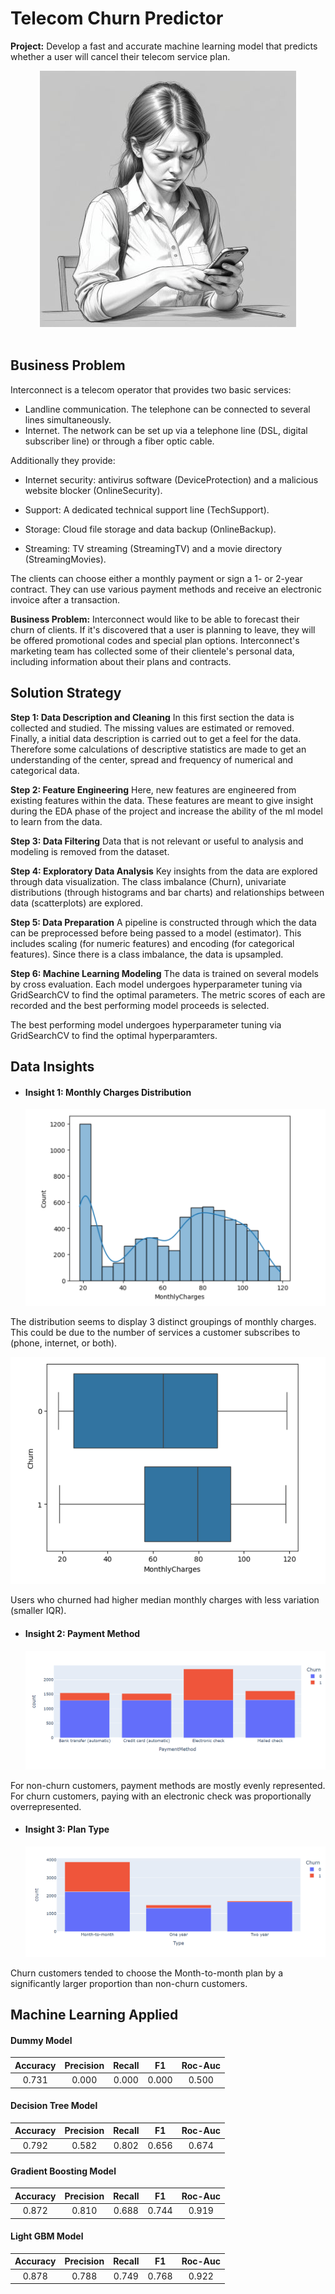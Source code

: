 # Telecom Churn Predictor
**Project:** Develop a fast and accurate machine learning model that predicts whether a user will cancel their telecom service plan.

<div align="center">
    <img alt="churn" src="https://github.com/nelsonj1614/Data_Projects_TripleTen/blob/8911af67d0e46966c09d92a498119e9239eeed72/04_Telecom_Churn_Classification/Photos/pikaso_texttoimage_sketch-lines-dissatisfied-phone-user-pencil-drawin.jpg">
</div>

<br>

## Business Problem
Interconnect is a telecom operator that provides two basic services:

- Landline communication. The telephone can be connected to several lines simultaneously.
- Internet. The network can be set up via a telephone line (DSL, digital subscriber line) or through a fiber optic cable.

Additionally they provide:

- Internet security: antivirus software (DeviceProtection) and a malicious website blocker (OnlineSecurity).
  
- Support: A dedicated technical support line (TechSupport).
  
- Storage: Cloud file storage and data backup (OnlineBackup).
  
- Streaming: TV streaming (StreamingTV) and a movie directory (StreamingMovies).

The clients can choose either a monthly payment or sign a 1- or 2-year contract. They can use various payment methods and receive an electronic invoice after a transaction.

**Business Problem:** Interconnect would like to be able to forecast their churn of clients. If it's discovered that a user is planning to leave, they will be offered promotional codes and special plan options. Interconnect's marketing team has collected some of their clientele's personal data, including information about their plans and contracts.

## Solution Strategy

**Step 1: Data Description and Cleaning**
 In this first section the data is collected and studied. The missing values are estimated or removed. Finally, a initial data description is carried out to get a feel for the data. Therefore some calculations of descriptive statistics are made to get an understanding of the center, spread and frequency of numerical and categorical data.

**Step 2: Feature Engineering**
Here, new features are engineered from existing features within the data. These features are meant to give insight during the EDA phase of the project and increase the ability of the ml model to learn from the data.

**Step 3: Data Filtering**
Data that is not relevant or useful to analysis and modeling is removed from the dataset.

**Step 4: Exploratory Data Analysis**
Key insights from the data are explored through data visualization. The class imbalance (Churn), univariate distributions (through histograms and bar charts) and relationships between data (scatterplots) are explored.

**Step 5: Data Preparation**
A pipeline is constructed through which the data can be preprocessed before being passed to a model (estimator). This includes scaling (for numeric features) and encoding (for categorical features). Since there is a class imbalance, the data is upsampled.

**Step 6: Machine Learning Modeling**
The data is trained on several models by cross evaluation. Each model undergoes hyperparameter tuning via GridSearchCV to find the optimal parameters. The metric scores of each are recorded and the best performing model proceeds is selected.

The best performing model undergoes hyperparameter tuning via GridSearchCV to find the optimal hyperparamters.

## Data Insights

* #### Insight 1: Monthly Charges Distribution
  <div align="center">
    <img alt="distribution" src="https://github.com/nelsonj1614/Data_Projects_TripleTen/blob/5c2ca468327ebdf123cfe5262f307c8bbec2513a/04_Telecom_Churn_Classification/Photos/monthlychargesdist.png">
</div>

The distribution seems to display 3 distinct groupings of monthly charges. This could be due to the number of services a customer subscribes to (phone, internet, or both).

 <div align="center">
    <img alt="distribution" src="https://github.com/nelsonj1614/Data_Projects_TripleTen/blob/2b1f1d05b5d0eb066f30fca971a8372e7b30457a/04_Telecom_Churn_Classification/Photos/dist2.png">
</div>

Users who churned had higher median monthly charges with less variation (smaller IQR).
* #### Insight 2: Payment Method
  <div align="center">
    <img alt="distribution" src="https://github.com/nelsonj1614/Data_Projects_TripleTen/blob/5c2ca468327ebdf123cfe5262f307c8bbec2513a/04_Telecom_Churn_Classification/Photos/bar2.png">
</div>

For non-churn customers, payment methods are mostly evenly represented. For churn customers, paying with an electronic check was proportionally overrepresented.
  
* #### Insight 3: Plan Type
  <div align="center">
    <img alt="distribution" src="https://github.com/nelsonj1614/Data_Projects_TripleTen/blob/5c2ca468327ebdf123cfe5262f307c8bbec2513a/04_Telecom_Churn_Classification/Photos/bar1.png">
</div>

Churn customers tended to choose the Month-to-month plan by a significantly larger proportion than non-churn customers.

## Machine Learning Applied

#### Dummy Model

| Accuracy | Precision | Recall |  F1   | Roc-Auc |
|:--------:|:---------:|:------:|:-----:|:-------:|
|   0.731  |  0.000    |  0.000 | 0.000 |   0.500 |

#### Decision Tree Model

| Accuracy | Precision | Recall |  F1   | Roc-Auc |
|:--------:|:---------:|:------:|:-----:|:-------:|
|   0.792  |  0.582    |  0.802 | 0.656 |   0.674 |

#### Gradient Boosting Model

| Accuracy | Precision | Recall |  F1   | Roc-Auc |
|:--------:|:---------:|:------:|:-----:|:-------:|
|   0.872  |  0.810    |  0.688 | 0.744 |   0.919 |

#### Light GBM Model

| Accuracy | Precision | Recall |  F1   | Roc-Auc |
|:--------:|:---------:|:------:|:-----:|:-------:|
|   0.878  |  0.788    |  0.749 | 0.768 |   0.922 |
